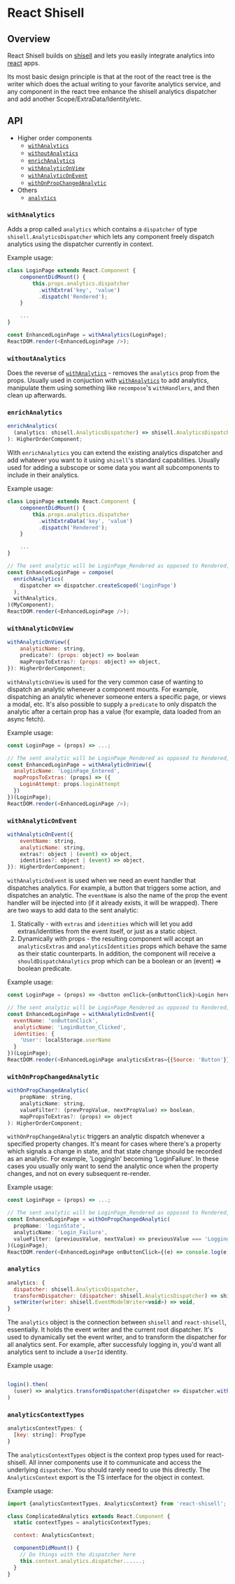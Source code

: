 # React Shisell
## Overview
React Shisell builds on [shisell](https://github.com/Soluto/shisell-js) and lets you easily integrate analytics into [react](https://github.com/facebook/react) apps.

Its most basic design principle is that at the root of the react tree is the writer which does the actual writing to your favorite analytics service, and any component in the react tree enhance the shisell analytics dispatcher and add another Scope/ExtraData/Identity/etc.

## API

* Higher order components
  + [`withAnalytics`](#withanalytics)
  + [`withoutAnalytics`](#withoutanalytics)
  + [`enrichAnalytics`](#enrichanalytics)
  + [`withAnalyticOnView`](#withanalyticonview)
  + [`withAnalyticOnEvent`](#withanalyticonevent)
  + [`withOnPropChangedAnalytic`](#withonpropchangedanalytic)
* Others
  + [`analytics`](#analytics)
  
### `withAnalytics`

Adds a prop called `analytics` which contains a `dispatcher` of type `shisell.AnalyticsDispatcher` which lets any component freely dispatch analytics using the dispatcher currently in context.

Example usage:

```js
class LoginPage extends React.Component {
    componentDidMount() {
        this.props.analytics.dispatcher
          .withExtra('key', 'value')
          .dispatch('Rendered');
    }

    ...
}

const EnhancedLoginPage = withAnalytics(LoginPage);
ReactDOM.render(<EnhancedLoginPage />);
```

### `withoutAnalytics`

Does the reverse of [`withAnalytics`](#withanalytics) - removes the `analytics` prop from the props.
Usually used in conjuction with [`withAnalytics`](#withanalytics) to add analytics, manipulate them using something like `recompose`'s `withHandlers`, and then clean up afterwards.

### `enrichAnalytics`

```js
enrichAnalytics(
  (analytics: shisell.AnalyticsDispatcher) => shisell.AnalyticsDispatcher
): HigherOrderComponent;
```

With `enrichAnalytics` you can extend the existing analytics dispatcher and add whatever you want to it using `shisell`'s standard capabilities.
Usually used for adding a subscope or some data you want all subcomponents to include in their analytics.

Example usage:

```js
class LoginPage extends React.Component {
    componentDidMount() {
        this.props.analytics.dispatcher
          .withExtraData('key', 'value')
          .dispatch('Rendered');
    }

    ...
}

// The sent analytic will be LoginPage_Rendered as opposed to Rendered, because the scope was enhanced.
const EnhancedLoginPage = compose(
  enrichAnalytics(
    dispatcher => dispatcher.createScoped('LoginPage')
  ),
  withAnalytics,
)(MyComponent);
ReactDOM.render(<EnhancedLoginPage />);
```

### `withAnalyticOnView`

```js
withAnalyticOnView({
    analyticName: string,
    predicate?: (props: object) => boolean
    mapPropsToExtras?: (props: object) => object,
}): HigherOrderComponent;
```

`withAnalyticOnView` is used for the very common case of wanting to dispatch an analytic whenever a component mounts.
For example, dispatching an analytic whenever someone enters a specific page, or views a modal, etc.
It's also possible to supply a `predicate` to only dispatch the analytic after a certain prop has a value (for example, data loaded from an async fetch).

Example usage:

```js
const LoginPage = (props) => ...;

// The sent analytic will be LoginPage_Rendered as opposed to Rendered, because the scope was enhanced.
const EnhancedLoginPage = withAnalyticOnView({
  analyticName: 'LoginPage_Entered',
  mapPropsToExtras: (props) => ({
    LoginAttempt: props.loginAttempt
  })
})(LoginPage);
ReactDOM.render(<EnhancedLoginPage />);
```

### `withAnalyticOnEvent`

```js
withAnalyticOnEvent({
    eventName: string,
    analyticName: string,
    extras?: object | (event) => object,
    identities?: object | (event) => object,
}): HigherOrderComponent;
```

`withAnalyticOnEvent` is used when we need an event handler that dispatches analytics.
For example, a button that triggers some action, and dispatches an analytic.
The `eventName` is also the name of the prop the event handler will be injected into (if it already exists, it will be wrapped).
There are two ways to add data to the sent analytic:
1. Statically - with `extras` and `identities` which will let you add extras/identities from the event itself, or just as a static object.
2. Dynamically with props - the resulting component will accept an `analyticsExtras` and `analyticsIdentities` props which behave the same as their static counterparts.
    In addition, the component will receive a `shouldDispatchAnalytics` prop which can be a boolean or an (event) => boolean predicate.


Example usage:

```js
const LoginPage = (props) => <button onClick={onButtonClick}>Login here</button>;

// The sent analytic will be LoginPage_Rendered as opposed to Rendered, because the scope was enhanced.
const EnhancedLoginPage = withAnalyticOnEvent({
  eventName: 'onButtonClick',
  analyticName: 'LoginButton_Clicked',
  identities: {
    'User': localStorage.userName
  }
})(LoginPage);
ReactDOM.render(<EnhancedLoginPage analyticsExtras={{Source: 'Button'}} onButtonClick={(e) => console.log(e)} shouldDispatchAnalytics={someBooleanRule && true} />);
```

### `withOnPropChangedAnalytic`

```js
withOnPropChangedAnalytic(
    propName: string,
    analyticName: string,
    valueFilter?: (prevPropValue, nextPropValue) => boolean,
    mapPropsToExtras?: (props) => object
): HigherOrderComponent;
```

`withOnPropChangedAnalytic` triggers an analytic dispatch whenever a specified property changes.
It's meant for cases where there's a property which signals a change in state, and that state change should be recorded as an analytic.
For example, 'LoggingIn' becoming 'LoginFailure'.
In these cases you usually only want to send the analytic once when the property changes, and not on every subsequent re-render.

Example usage:

```js
const LoginPage = (props) => ...;

// The sent analytic will be LoginPage_Rendered as opposed to Rendered, because the scope was enhanced.
const EnhancedLoginPage = withOnPropChangedAnalytic(
  propName: 'loginState',
  analyticName: 'Login_Failure',
  valueFilter: (previousValue, nextValue) => previousValue === 'LoggingIn' && nextValue === 'LoginFailure'
)(LoginPage);
ReactDOM.render(<EnhancedLoginPage onButtonClick={(e) => console.log(e)} />);
```

### `analytics`

```js
analytics: {
  dispatcher: shisell.AnalyticsDispatcher,
  transformDispatcher: (dispatcher: shisell.AnalyticsDispatcher) => shisell.AnalyticsDispatcher,
  setWriter(writer: shisell.EventModelWriter<void>) => void,
}
```

The `analytics` object is the connection between `shisell` and `react-shisell`, essentially.
It holds the event writer and the current root dispatcher.
It's used to dynamically set the event writer, and to transform the dispatcher for all analytics sent.
For example, after successfuly logging in, you'd want all analytics sent to include a `UserId` identity.

Example usage:
```js

login().then(
  (user) => analytics.transformDispatcher(dispatcher => dispatcher.withExtra('UserId', user.id))
)

```

### `analyticsContextTypes`

```js
analyticsContextTypes: {
  [key: string]: PropType
}
```

The `analyticsContextTypes` object is the context prop types used for react-shisell.
All inner components use it to communicate and access the underlying `dispatcher`.
You should rarely need to use this directly.
The `AnalyticsContext` export is the TS interface for the object in context.

Example usage:
```js
import {analyticsContextTypes, AnalyticsContext} from 'react-shisell';

class ComplicatedAnalytics extends React.Component {
  static contextTypes = analyticsContextTypes;

  context: AnalyticsContext;

  componentDidMount() {
    // Do things with the dispatcher here
    this.context.analytics.dispatcher......;
  }
}

```